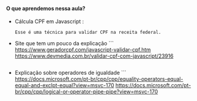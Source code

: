 
#### O que aprendemos nessa aula?

  - Cálcula CPF em Javascript  :
      ```
      Esse é uma técnica para validar CPF na receita federal.
       ```
  - Site que tem um pouco da explicação
        ```
      https://www.geradorcpf.com/javascript-validar-cpf.htm
      https://www.devmedia.com.br/validar-cpf-com-javascript/23916
       ```
  - Explicação sobre operadores de igualdade
        ```
      https://docs.microsoft.com/pt-br/cpp/cpp/equality-operators-equal-equal-and-exclpt-equal?view=msvc-170
      https://docs.microsoft.com/pt-br/cpp/cpp/logical-or-operator-pipe-pipe?view=msvc-170
       ```

 